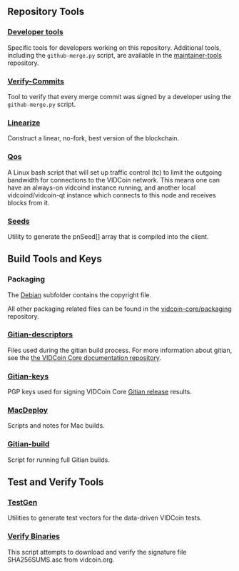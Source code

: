 Repository Tools
---------------------

### [Developer tools](/contrib/devtools) ###
Specific tools for developers working on this repository.
Additional tools, including the `github-merge.py` script, are available in the [maintainer-tools](https://github.com/vidcoin-core/vidcoin-maintainer-tools) repository.

### [Verify-Commits](/contrib/verify-commits) ###
Tool to verify that every merge commit was signed by a developer using the `github-merge.py` script.

### [Linearize](/contrib/linearize) ###
Construct a linear, no-fork, best version of the blockchain.

### [Qos](/contrib/qos) ###

A Linux bash script that will set up traffic control (tc) to limit the outgoing bandwidth for connections to the VIDCoin network. This means one can have an always-on vidcoind instance running, and another local vidcoind/vidcoin-qt instance which connects to this node and receives blocks from it.

### [Seeds](/contrib/seeds) ###
Utility to generate the pnSeed[] array that is compiled into the client.

Build Tools and Keys
---------------------

### Packaging ###
The [Debian](/contrib/debian) subfolder contains the copyright file.

All other packaging related files can be found in the [vidcoin-core/packaging](https://github.com/vidcoin-core/packaging) repository.

### [Gitian-descriptors](/contrib/gitian-descriptors) ###
Files used during the gitian build process. For more information about gitian, see the [the VIDCoin Core documentation repository](https://github.com/vidcoin-core/docs).

### [Gitian-keys](/contrib/gitian-keys)
PGP keys used for signing VIDCoin Core [Gitian release](/doc/release-process.md) results.

### [MacDeploy](/contrib/macdeploy) ###
Scripts and notes for Mac builds.

### [Gitian-build](/contrib/gitian-build.py) ###
Script for running full Gitian builds.

Test and Verify Tools
---------------------

### [TestGen](/contrib/testgen) ###
Utilities to generate test vectors for the data-driven VIDCoin tests.

### [Verify Binaries](/contrib/verifybinaries) ###
This script attempts to download and verify the signature file SHA256SUMS.asc from vidcoin.org.
